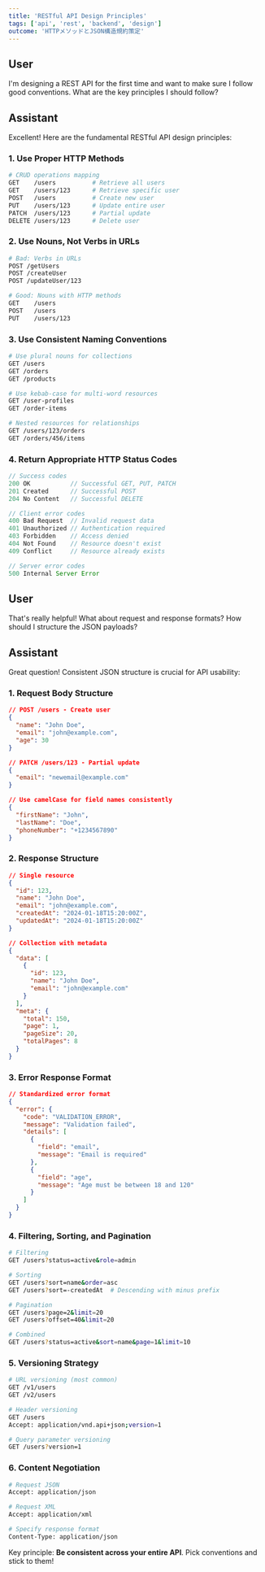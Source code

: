 ```yaml
---
title: 'RESTful API Design Principles'
tags: ['api', 'rest', 'backend', 'design']
outcome: 'HTTPメソッドとJSON構造規約策定'
---
```


## User

I'm designing a REST API for the first time and want to make sure I follow good conventions. What are the key principles I should follow?

## Assistant

Excellent! Here are the fundamental RESTful API design principles:

### 1. Use Proper HTTP Methods

```bash
# CRUD operations mapping
GET    /users          # Retrieve all users
GET    /users/123      # Retrieve specific user
POST   /users          # Create new user
PUT    /users/123      # Update entire user
PATCH  /users/123      # Partial update
DELETE /users/123      # Delete user
```

### 2. Use Nouns, Not Verbs in URLs

```bash
# Bad: Verbs in URLs
POST /getUsers
POST /createUser
POST /updateUser/123

# Good: Nouns with HTTP methods
GET    /users
POST   /users
PUT    /users/123
```

### 3. Use Consistent Naming Conventions

```bash
# Use plural nouns for collections
GET /users
GET /orders
GET /products

# Use kebab-case for multi-word resources
GET /user-profiles
GET /order-items

# Nested resources for relationships
GET /users/123/orders
GET /orders/456/items
```

### 4. Return Appropriate HTTP Status Codes

```javascript
// Success codes
200 OK           // Successful GET, PUT, PATCH
201 Created      // Successful POST
204 No Content   // Successful DELETE

// Client error codes
400 Bad Request  // Invalid request data
401 Unauthorized // Authentication required
403 Forbidden    // Access denied
404 Not Found    // Resource doesn't exist
409 Conflict     // Resource already exists

// Server error codes
500 Internal Server Error
```

## User

That's really helpful! What about request and response formats? How should I structure the JSON payloads?

## Assistant

Great question! Consistent JSON structure is crucial for API usability:

### 1. Request Body Structure

```json
// POST /users - Create user
{
  "name": "John Doe",
  "email": "john@example.com",
  "age": 30
}

// PATCH /users/123 - Partial update
{
  "email": "newemail@example.com"
}

// Use camelCase for field names consistently
{
  "firstName": "John",
  "lastName": "Doe",
  "phoneNumber": "+1234567890"
}
```

### 2. Response Structure

```json
// Single resource
{
  "id": 123,
  "name": "John Doe",
  "email": "john@example.com",
  "createdAt": "2024-01-18T15:20:00Z",
  "updatedAt": "2024-01-18T15:20:00Z"
}

// Collection with metadata
{
  "data": [
    {
      "id": 123,
      "name": "John Doe",
      "email": "john@example.com"
    }
  ],
  "meta": {
    "total": 150,
    "page": 1,
    "pageSize": 20,
    "totalPages": 8
  }
}
```

### 3. Error Response Format

```json
// Standardized error format
{
  "error": {
    "code": "VALIDATION_ERROR",
    "message": "Validation failed",
    "details": [
      {
        "field": "email",
        "message": "Email is required"
      },
      {
        "field": "age",
        "message": "Age must be between 18 and 120"
      }
    ]
  }
}
```

### 4. Filtering, Sorting, and Pagination

```bash
# Filtering
GET /users?status=active&role=admin

# Sorting
GET /users?sort=name&order=asc
GET /users?sort=-createdAt  # Descending with minus prefix

# Pagination
GET /users?page=2&limit=20
GET /users?offset=40&limit=20

# Combined
GET /users?status=active&sort=name&page=1&limit=10
```

### 5. Versioning Strategy

```bash
# URL versioning (most common)
GET /v1/users
GET /v2/users

# Header versioning
GET /users
Accept: application/vnd.api+json;version=1

# Query parameter versioning
GET /users?version=1
```

### 6. Content Negotiation

```bash
# Request JSON
Accept: application/json

# Request XML
Accept: application/xml

# Specify response format
Content-Type: application/json
```

Key principle: **Be consistent across your entire API**. Pick conventions and stick to them!
